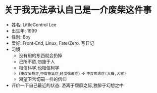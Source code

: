 # 关于我无法承认自己是一介废柴这件事

- 姓名: LittleControl Lee
- 出生年: 1999
- 性别: Boy
- 爱好: Front-End, Linux, Fate/Zero, 写日记
- 习惯
  - 没有用的东西就会扔掉
  - 己所不欲,勿施于人
  - 相信科学,也相信柯学
  - (`重度妄想症`,`中度拖延症`,`轻度强迫症`) =>  `中度焦虑症(大概,大雾)`
  - 渴望卫宫切嗣一样的信仰
- 评价一下自己最近的状态: 游离于颓靡之际,独醉于幻想之中
